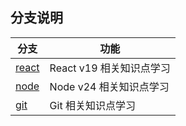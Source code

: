 ## 分支说明

| 分支                                                      | 功能                |
| --------------------------------------------------------- | ------------------- |
| [react](https://github.com/coder-klaus/frontend/tree/react) | React v19 相关知识点学习 |
| [node](https://github.com/coder-klaus/frontend/tree/node) | Node v24 相关知识点学习 |
| [git](https://github.com/coder-klaus/frontend/tree/git) | Git 相关知识点学习 |

